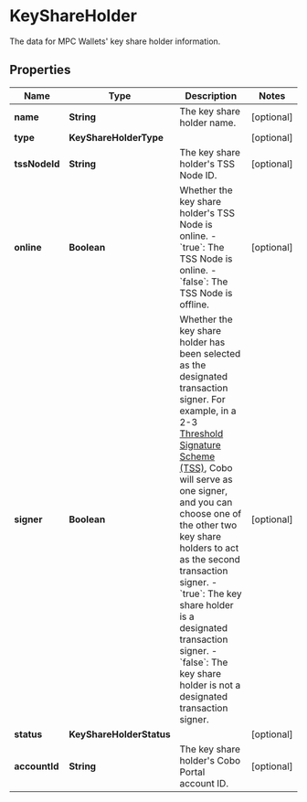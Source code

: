 

# KeyShareHolder

The data for MPC Wallets' key share holder information.

## Properties

| Name | Type | Description | Notes |
|------------ | ------------- | ------------- | -------------|
|**name** | **String** | The key share holder name. |  [optional] |
|**type** | **KeyShareHolderType** |  |  [optional] |
|**tssNodeId** | **String** | The key share holder&#39;s TSS Node ID. |  [optional] |
|**online** | **Boolean** | Whether the key share holder&#39;s TSS Node is online. - &#x60;true&#x60;: The TSS Node is online.  - &#x60;false&#x60;: The TSS Node is offline.  |  [optional] |
|**signer** | **Boolean** | Whether the key share holder has been selected as the designated transaction signer. For example, in a 2-3 [Threshold Signature Scheme (TSS)](https://manuals.cobo.com/en/portal/mpc-wallets/introduction#threshold-signature-scheme-tss), Cobo will serve as one signer, and you can choose one of the other two key share holders to act as the second transaction signer. - &#x60;true&#x60;: The key share holder is a designated transaction signer.  - &#x60;false&#x60;: The key share holder is not a designated transaction signer.  |  [optional] |
|**status** | **KeyShareHolderStatus** |  |  [optional] |
|**accountId** | **String** | The key share holder&#39;s Cobo Portal account ID. |  [optional] |



